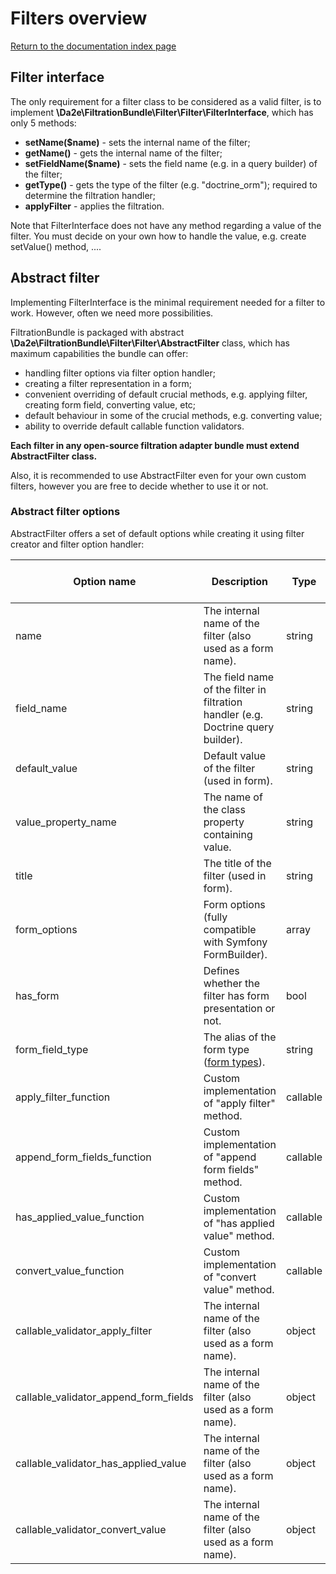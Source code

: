 # Filters overview

[Return to the documentation index page](index.md)

## Filter interface

The only requirement for a filter class to be considered as a valid filter, is to implement **\Da2e\FiltrationBundle\Filter\Filter\FilterInterface**, which has only 5 methods:
 
- **setName($name)** - sets the internal name of the filter;
- **getName()** - gets the internal name of the filter;
- **setFieldName($name)** - sets the field name (e.g. in a query builder) of the filter;
- **getType()** - gets the type of the filter (e.g. "doctrine_orm"); required to determine the filtration handler;
- **applyFilter** - applies the filtration.

Note that FilterInterface does not have any method regarding a value of the filter. You must decide on your own how to handle the value, e.g. create setValue() method, .... 

## Abstract filter

Implementing FilterInterface is the minimal requirement needed for a filter to work. However, often we need more possibilities. 

FiltrationBundle is packaged with abstract **\Da2e\FiltrationBundle\Filter\Filter\AbstractFilter** class, which has maximum capabilities the bundle can offer:

- handling filter options via filter option handler;
- creating a filter representation in a form;
- convenient overriding of default crucial methods, e.g. applying filter, creating form field, converting value, etc;
- default behaviour in some of the crucial methods, e.g. converting value;
- ability to override default callable function validators.

**Each filter in any open-source filtration adapter bundle must extend AbstractFilter class.** 

Also, it is recommended to use AbstractFilter even for your own custom filters, however you are free to decide whether to use it or not.

### Abstract filter options

AbstractFilter offers a set of default options while creating it using filter creator and filter option handler:

| Option name                           | Description                                                                                           | Type     | Default | Can be empty | Instance of class                                                                    |
| ------------------------------------- | ----------------------------------------------------------------------------------------------------- | -------- | ------- | ------------ | ------------------------------------------------------------------------------------ |
| name                                  | The internal name of the filter (also used as a form name).                                           | string   | —       | No           | Not applicable                                                                       |
| field_name                            | The field name of the filter in filtration handler (e.g. Doctrine query builder).                     | string   |         | No           | Not applicable                                                                       |
| default_value                         | Default value of the filter (used in form).                                                           | string   |         | Yes          | Not applicable                                                                       |
| value_property_name                   | The name of the class property containing value.                                                      | string   | value   | No           | Not applicable                                                                       |
| title                                 | The title of the filter (used in form).                                                               | string   |         | Yes          | Not applicable                                                                       |
| form_options                          | Form options (fully compatible with Symfony FormBuilder).                                             | array    | []      | Yes          | Not applicable                                                                       |
| has_form                              | Defines whether the filter has form presentation or not.                                              | bool     | true    | No           | Not applicable                                                                       |
| form_field_type                       | The alias of the form type ([form types](http://symfony.com/doc/current/reference/forms/types.html)). | string   |         | No           | Not applicable                                                                       |
| apply_filter_function                 | Custom implementation of "apply filter" method.                                                       | callable | null    | No           | Not applicable                                                                       |
| append_form_fields_function           | Custom implementation of "append form fields" method.                                                 | callable | null    | No           | Not applicable                                                                       |
| has_applied_value_function            | Custom implementation of "has applied value" method.                                                  | callable | null    | No           | Not applicable                                                                       |
| convert_value_function                | Custom implementation of "convert value" method.                                                      | callable | null    | No           | Not applicable                                                                       |
| callable_validator_apply_filter       | The internal name of the filter (also used as a form name).                                           | object   | false   | No           | \Da2e\FiltrationBundle\CallableFunction\Validator\CallableFunctionValidatorInterface |
| callable_validator_append_form_fields | The internal name of the filter (also used as a form name).                                           | object   | false   | No           | \Da2e\FiltrationBundle\CallableFunction\Validator\CallableFunctionValidatorInterface |
| callable_validator_has_applied_value  | The internal name of the filter (also used as a form name).                                           | object   | false   | No           | \Da2e\FiltrationBundle\CallableFunction\Validator\CallableFunctionValidatorInterface |
| callable_validator_convert_value      | The internal name of the filter (also used as a form name).                                           | object   | false   | No           | \Da2e\FiltrationBundle\CallableFunction\Validator\CallableFunctionValidatorInterface |
